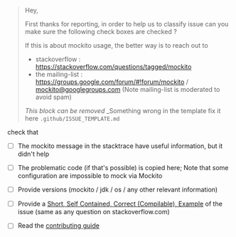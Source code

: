 > Hey,
> 
> First thanks for reporting, in order to help us to classify issue can you make sure the following check boxes are checked ?
> 
> If this is about mockito usage, the better way is to reach out to
> 
>  - stackoverflow : https://stackoverflow.com/questions/tagged/mockito
>  - the mailing-list  : https://groups.google.com/forum/#!forum/mockito / mockito@googlegroups.com
>    (Note mailing-list is moderated to avoid spam)
>
> _This block can be removed_
> _Something wrong in the template fix it here `.github/ISSUE_TEMPLATE.md`


check that

 - [ ] The mockito message in the stacktrace have useful information, but it didn't help
 - [ ] The problematic code (if that's possible) is copied here;
       Note that some configuration are impossible to mock via Mockito
 - [ ] Provide versions (mockito / jdk / os / any other relevant information)
 - [ ] Provide a [Short, Self Contained, Correct (Compilable), Example](http://sscce.org) of the issue
       (same as any question on stackoverflow.com)
 - [ ] Read the [contributing guide](https://github.com/mockito/mockito/blob/release/3.x/.github/CONTRIBUTING.md)


